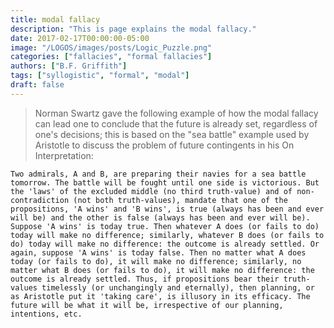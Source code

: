 ```yaml
---
title: modal fallacy
description: "This is page explains the modal fallacy."
date: 2017-02-17T00:00:00-05:00
image: "/LOGOS/images/posts/Logic_Puzzle.png"
categories: ["fallacies", "formal fallacies"]
authors: ["B.F. Griffith"]
tags: ["syllogistic", "formal", "modal"]
draft: false
---
```


> Norman Swartz gave the following example of how the modal fallacy can lead one to conclude that the future is already set, regardless of one's decisions; this is based on the "sea battle" example used by Aristotle to discuss the problem of future contingents in his On Interpretation:
```
Two admirals, A and B, are preparing their navies for a sea battle tomorrow. The battle will be fought until one side is victorious. But the 'laws' of the excluded middle (no third truth-value) and of non-contradiction (not both truth-values), mandate that one of the propositions, 'A wins' and 'B wins', is true (always has been and ever will be) and the other is false (always has been and ever will be). Suppose 'A wins' is today true. Then whatever A does (or fails to do) today will make no difference; similarly, whatever B does (or fails to do) today will make no difference: the outcome is already settled. Or again, suppose 'A wins' is today false. Then no matter what A does today (or fails to do), it will make no difference; similarly, no matter what B does (or fails to do), it will make no difference: the outcome is already settled. Thus, if propositions bear their truth-values timelessly (or unchangingly and eternally), then planning, or as Aristotle put it 'taking care', is illusory in its efficacy. The future will be what it will be, irrespective of our planning, intentions, etc.
```